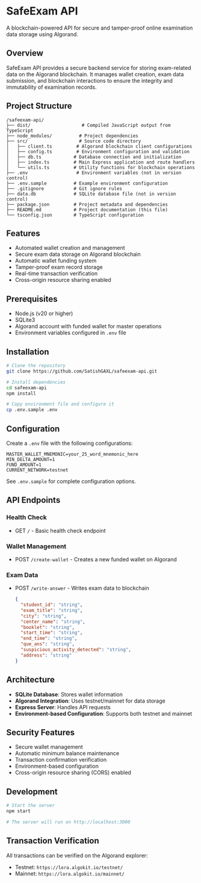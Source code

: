 # SafeExam API

A blockchain-powered API for secure and tamper-proof online examination data storage using Algorand.

## Overview

SafeExam API provides a secure backend service for storing exam-related data on the Algorand blockchain. It manages wallet creation, exam data submission, and blockchain interactions to ensure the integrity and immutability of examination records.

## Project Structure

```
/safeexam-api/
├── dist/                   # Compiled JavaScript output from TypeScript
├── node_modules/          # Project dependencies
├── src/                   # Source code directory
│   ├── client.ts         # Algorand blockchain client configurations
│   ├── config.ts         # Environment configuration and validation
│   ├── db.ts            # Database connection and initialization
│   ├── index.ts         # Main Express application and route handlers
│   └── utils.ts         # Utility functions for blockchain operations
├── .env                  # Environment variables (not in version control)
├── .env.sample          # Example environment configuration
├── .gitignore           # Git ignore rules
├── data.db              # SQLite database file (not in version control)
├── package.json         # Project metadata and dependencies
├── README.md            # Project documentation (this file)
└── tsconfig.json        # TypeScript configuration
```

## Features

- Automated wallet creation and management
- Secure exam data storage on Algorand blockchain
- Automatic wallet funding system
- Tamper-proof exam record storage
- Real-time transaction verification
- Cross-origin resource sharing enabled

## Prerequisites

- Node.js (v20 or higher)
- SQLite3
- Algorand account with funded wallet for master operations
- Environment variables configured in `.env` file

## Installation

```bash
# Clone the repository
git clone https://github.com/SatishGAXL/safeexam-api.git

# Install dependencies
cd safeexam-api
npm install

# Copy environment file and configure it
cp .env.sample .env
```

## Configuration

Create a `.env` file with the following configurations:

```env
MASTER_WALLET_MNEMONIC=your_25_word_mnemonic_here
MIN_DELTA_AMOUNT=1
FUND_AMOUNT=1
CURRENT_NETWORK=testnet
```

See `.env.sample` for complete configuration options.

## API Endpoints

### Health Check
- GET `/` - Basic health check endpoint

### Wallet Management
- POST `/create-wallet` - Creates a new funded wallet on Algorand

### Exam Data
- POST `/write-answer` - Writes exam data to blockchain
  ```json
  {
    "student_id": "string",
    "exam_title": "string",
    "city": "string",
    "center_name": "string",
    "booklet": "string",
    "start_time": "string",
    "end_time": "string",
    "que_ans": "string",
    "suspicious_activity_detected": "string",
    "address": "string"
  }
  ```

## Architecture

- **SQLite Database**: Stores wallet information
- **Algorand Integration**: Uses testnet/mainnet for data storage
- **Express Server**: Handles API requests
- **Environment-based Configuration**: Supports both testnet and mainnet

## Security Features

- Secure wallet management
- Automatic minimum balance maintenance
- Transaction confirmation verification
- Environment-based configuration
- Cross-origin resource sharing (CORS) enabled

## Development

```bash
# Start the server
npm start

# The server will run on http://localhost:3000
```

## Transaction Verification

All transactions can be verified on the Algorand explorer:
- Testnet: `https://lora.algokit.io/testnet/`
- Mainnet: `https://lora.algokit.io/mainnet/`
